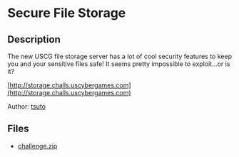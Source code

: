 # Secure File Storage

## Description

The new USCG file storage server has a lot of cool security features to keep you and your sensitive files safe! It seems pretty impossible to exploit...or is it?

[http://storage.challs.uscybergames.com](http://storage.challs.uscybergames.com)

Author: [tsuto](https://github.com/jselliott)

## Files

* [challenge.zip](files/challenge.zip)

